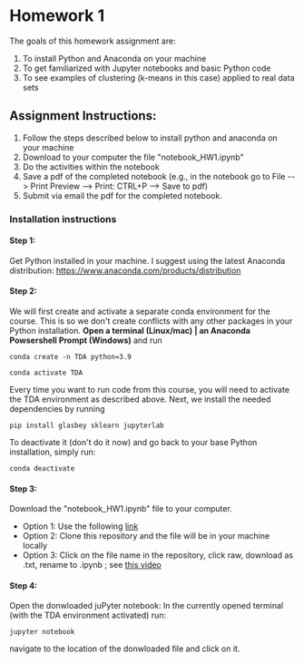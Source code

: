 # Homework 1

The goals of this homework assignment are:
1. To install Python and Anaconda on your machine
2. To get familiarized with Jupyter notebooks and basic Python code
3. To see examples of clustering (k-means in this case) applied to real data sets

## Assignment Instructions:
1. Follow the steps described below to install python and anaconda on your machine
2. Download to your computer the file "notebook_HW1.ipynb"
3. Do the activities within the notebook
4. Save a pdf of the completed notebook (e.g., in the notebook go to File --> Print Preview --> Print: CTRL+P --> Save to pdf)
5. Submit via email the pdf for the completed notebook.


### Installation instructions

#### Step 1:
Get Python installed in your machine. I suggest using the latest Anaconda distribution: https://www.anaconda.com/products/distribution

#### Step 2:
We will first create and activate a separate conda environment for the course. This is so we don't create conflicts with any other packages in your Python installation. **Open a terminal (Linux/mac) | an Anaconda Powsershell Prompt (Windows)** and run
```
conda create -n TDA python=3.9
```
```
conda activate TDA
```
Every time you want to run code from this course, you will need to activate the TDA environment as described above.
Next, we install the needed dependencies by running
```
pip install glasbey sklearn jupyterlab
```

To deactivate it (don't do it now) and go back to your base Python installation, simply run:
```
conda deactivate
```

#### Step 3:
Download the "notebook_HW1.ipynb" file to your computer. 
* Option 1: Use the following [link](https://joperea.squarespace.com/s/notebook_HW1.ipynb)
* Option 2: Clone this repository and the file will be in your machine locally
* Option 3: Click on the file name in the repository, click raw, download as .txt, rename to .ipynb ; see [this video](https://www.gitkraken.com/learn/git/github-download#how-to-downlaod-a-file-from-github)

#### Step 4:
Open the donwloaded juPyter notebook: In the currently opened terminal (with the TDA environment activated) run:
```
jupyter notebook
```
navigate to the location of the donwloaded file and click on it.

